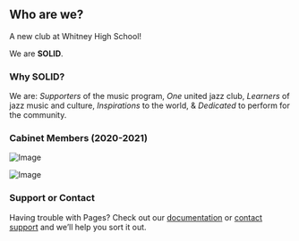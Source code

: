 ## Who are we?

A new club at Whitney High School!

We are **SOLID**.

### Why SOLID?

We are: _Supporters_ of the music program, _One_ united jazz club, _Learners_ of jazz music and culture, _Inspirations_ to the world, & _Dedicated_ to perform for the community.

### Cabinet Members (2020-2021)

![Image](https://github.com/WHS-SOLID-Jazz/SOLID-Jazz/blob/main/Co-Presidents%20%26%20Advisor.png)

![Image](https://github.com/WHS-SOLID-Jazz/SOLID-Jazz/blob/main/Rest%20of%20Cabinet.png)

### Support or Contact

Having trouble with Pages? Check out our [documentation](https://docs.github.com/categories/github-pages-basics/) or [contact support](https://github.com/contact) and we’ll help you sort it out.
